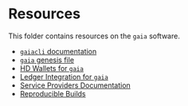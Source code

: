 <!--
order: false
parent:
  order: 5
-->

# Resources

This folder contains resources on the `gaia` software.

- [`gaiacli` documentation](./gaiacli.md)
- [`gaia` genesis file](./genesis.md)
- [HD Wallets for `gaia`](./hd-wallets.md)
- [Ledger Integration for `gaia`](./ledger.md)
- [Service Providers Documentation](./service-providers.md)
- [Reproducible Builds](./reproducible-builds.md)
